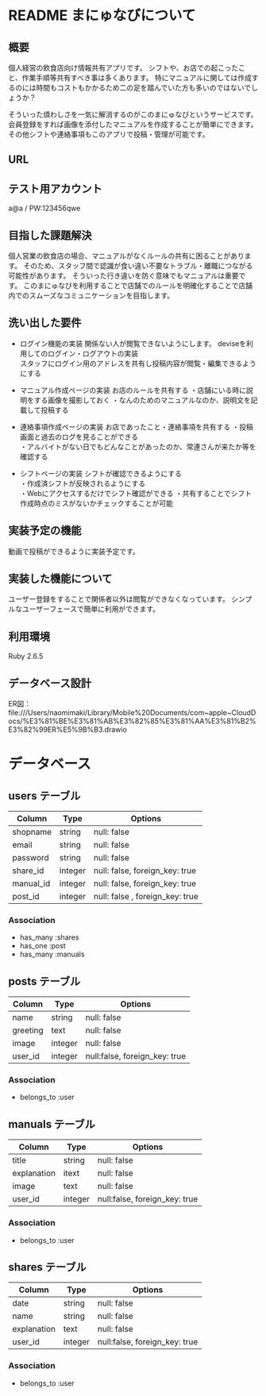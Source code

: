 # README まにゅなびについて


## 概要
  個人経営の飲食店向け情報共有アプリです。
  シフトや、お店での起こったこと、作業手順等共有すべき事は多くあります。
  特にマニュアルに関しては作成するのには時間もコストもかかるため二の足を踏んでいた方も多いのではないでしょうか？

  そういった煩わしさを一気に解消するのがこのまにゅなびというサービスです。
  会員登録をすれば画像を添付したマニュアルを作成することが簡単にできます。
  その他シフトや連絡事項もこのアプリで投稿・管理が可能です。

## URL

## テスト用アカウント
 a@a / PW:123456qwe
 
## 目指した課題解決
  個人営業の飲食店の場合、マニュアルがなくルールの共有に困ることがあります。
  そのため、スタッフ間で認識が食い違い不要なトラブル・離職につながる可能性があります。
  そういった行き違いを防ぐ意味でもマニュアルは重要です。
  このまにゅなびを利用することで店舗でのルールを明確化することで店舗内でのスムーズなコミュニケーションを目指します。

## 洗い出した要件
*	ログイン機能の実装	関係ない人が閲覧できないようにします。	
    deviseを利用してのログイン・ログアウトの実装	
    スタッフにログイン用のアドレスを共有し投稿内容が閲覧・編集できるようにする

*	マニュアル作成ページの実装	お店のルールを共有する
    ・店舗にいる時に説明をする画像を撮影しておく
    ・なんのためのマニュアルなのか、説明文を記載して投稿する

*	連絡事項作成ページの実装	お店であったこと・連絡事項を共有する
    ・投稿画面と過去のログを見ることができる	
    ・アルバイトがない日でもどんなことがあったのか、常連さんが来たか等を確認する

*	シフトページの実装	シフトが確認できるようにする	
    ・作成済シフトが反映されるようにする	
    ・Webにアクセスするだけでシフト確認ができる
    ・共有することでシフト作成時点のミスがないかチェックすることが可能
  
## 実装予定の機能
  動画で投稿ができるように実装予定です。
  
## 実装した機能について
  ユーザー登録をすることで関係者以外は閲覧ができなくなっています。
  シンプルなユーザーフェースで簡単に利用ができます。

## 利用環境
  Ruby 2.6.5

## データベース設計
  ER図：file:///Users/naomimaki/Library/Mobile%20Documents/com~apple~CloudDocs/%E3%81%BE%E3%81%AB%E3%82%85%E3%81%AA%E3%81%B2%E3%82%99ER%E5%9B%B3.drawio

# データベース

## users テーブル

| Column           | Type    | Options                         |
| ---------------- | ------- | ------------------------------- |
| shopname         | string  | null: false                     |
| email            | string  | null: false                     |
| password         | string  | null: false                     |
| share_id         | integer | null: false, foreign_key: true  |
| manual_id        | integer | null: false, foreign_key: true  |
| post_id          | integer | null: false , foreign_key: true |

### Association
- has_many :shares
- has_one :post
- has_many :manuals

## posts テーブル

| Column        | Type    | Options                       |
| ------------- | ------- | ----------------------------- |
| name          | string  | null: false                   |
| greeting      | text    | null: false                   |
| image         | integer | null: false                   |
| user_id       | integer |null:false, foreign_key: true  |

### Association
- belongs_to :user


## manuals テーブル

| Column            | Type    | Options                       |
| ----------------- | ------- | ------------------------------|
| title             | string  | null: false                   |
| explanation       | itext   | null: false                   |
| image             | text    | null: false                   |
| user_id           | integer |null:false, foreign_key: true  |


### Association
- belongs_to :user

## shares テーブル

| Column            | Type    | Options                       |
| ----------------- | ------- | ------------------------------|
| date              | string  | null: false                   |
| name              | string  | null: false                   |
| explanation       | text    | null: false                   |
| user_id           | integer |null:false, foreign_key: true  |

### Association
- belongs_to :user
